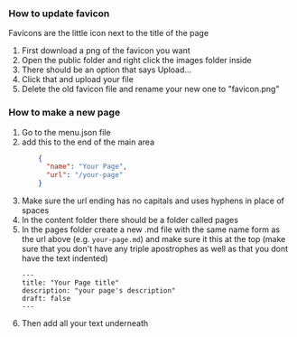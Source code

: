 ### How to update favicon

Favicons are the little icon next to the title of the page

1. First download a png of the favicon you want
2. Open the public folder and right click the images folder inside
3. There should be an option that says Upload...
4. Click that and upload your file
5. Delete the old favicon file and rename your new one to "favicon.png"

### How to make a new page

1. Go to the menu.json file 
2. add this to the end of the main area
    ```json
        {
          "name": "Your Page",
          "url": "/your-page"
        }
    ```
3. Make sure the url ending has no capitals and uses hyphens in place of spaces
4. In the content folder there should be a folder called pages
5. In the pages folder create a new .md file with the same name form as the url above (e.g. `your-page.md`) and make sure it this at the top (make sure that you don't have any triple apostrophes as well as that you dont have the text indented)
    ```
    ---
    title: "Your Page title"
    description: "your page's description"
    draft: false
    ---
    ```
6. Then add all your text underneath